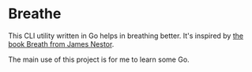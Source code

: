 # Breathe

This CLI utility written in Go helps in breathing better. It's inspired by [the book Breath from James Nestor](https://www.mrjamesnestor.com/).

The main use of this project is for me to learn some Go.
